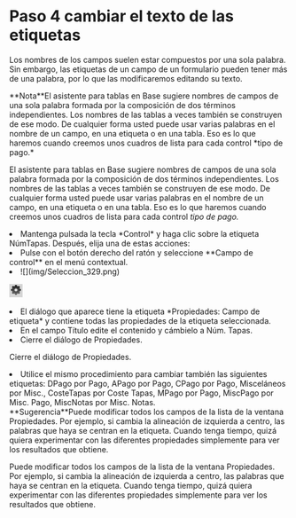 
# Paso 4 cambiar el texto de las etiquetas

Los nombres de los campos suelen estar compuestos por una sola palabra. Sin embargo, las etiquetas de un campo de un formulario pueden tener más de una palabra, por lo que las modificaremos editando su texto.
<td width="15%" bgcolor="#94bd5e">**Nota**</td><td width="85%" valign="top">El asistente para tablas en Base sugiere nombres de campos de una sola palabra formada por la composición de dos términos independientes. Los nombres de las tablas a veces también se construyen de ese modo. De cualquier forma usted puede usar varias palabras en el nombre de un campo, en una etiqueta o en una tabla. Eso es lo que haremos cuando creemos unos cuadros de lista para cada control *tipo de pago.*</td>

El asistente para tablas en Base sugiere nombres de campos de una sola palabra formada por la composición de dos términos independientes. Los nombres de las tablas a veces también se construyen de ese modo. De cualquier forma usted puede usar varias palabras en el nombre de un campo, en una etiqueta o en una tabla. Eso es lo que haremos cuando creemos unos cuadros de lista para cada control *tipo de pago.*

<li value="1">
Mantenga pulsada la tecla *Control* y haga clic sobre la etiqueta NúmTapas. Después, elija una de estas acciones:
</li>

<li>
Pulse con el botón derecho del ratón y seleccione **Campo de control** en el menú contextual.
</li>
<li>
![](img/Seleccion_329.png)</li>

![](img/Seleccion_329.png)
<li>
El diálogo que aparece tiene la etiqueta *Propiedades: Campo de etiqueta* y contiene todas las propiedades de la etiqueta seleccionada.
</li>

<li>
En el campo Título edite el contenido y cámbielo a Núm. Tapas.
</li>
<li>
Cierre el diálogo de Propiedades.
</li>

Cierre el diálogo de Propiedades.

<li>
Utilice el mismo procedimiento para cambiar también las siguientes etiquetas: DPago por Pago, APago por Pago, CPago por Pago, Misceláneos por Misc., CosteTapas por Coste Tapas, MPago por Pago, MiscPago por Misc. Pago, MiscNotas por Misc. Notas.
</li>
<td width="15%" bgcolor="#83caff">**Sugerencia**</td><td width="85%" valign="top">Puede modificar todos los campos de la lista de la ventana Propiedades. Por ejemplo, si cambia la alineación de izquierda a centro, las palabras que haya se centran en la etiqueta. Cuando tenga tiempo, quizá quiera experimentar con las diferentes propiedades simplemente para ver los resultados que obtiene.</td>

Puede modificar todos los campos de la lista de la ventana Propiedades. Por ejemplo, si cambia la alineación de izquierda a centro, las palabras que haya se centran en la etiqueta. Cuando tenga tiempo, quizá quiera experimentar con las diferentes propiedades simplemente para ver los resultados que obtiene.

